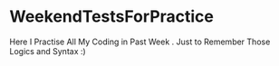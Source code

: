 # WeekendTestsForPractice
Here I Practise All My Coding in Past Week . Just to Remember Those Logics and Syntax :)
